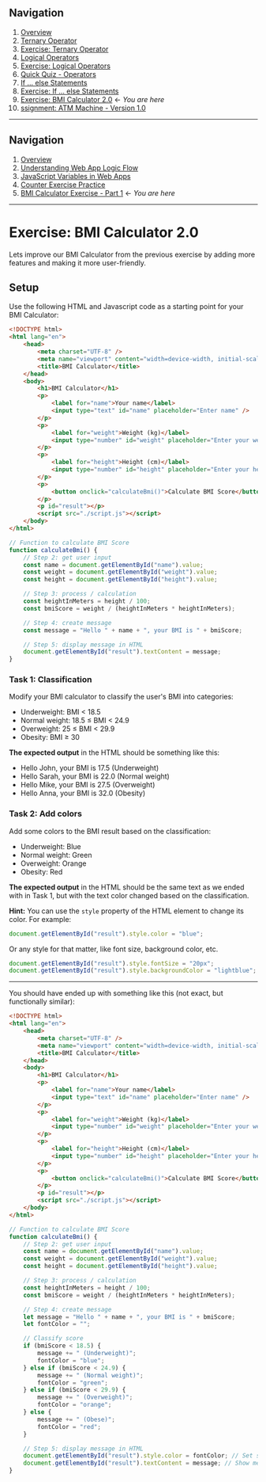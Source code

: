 ## Navigation

1. [Overview](readme.md)
2. [Ternary Operator](./01-js-ternary-operator.md)
3. [Exercise: Ternary Operator](./02-exercise-ternary-operator.md)
4. [Logical Operators](./03-js-logical-operators.md)
5. [Exercise: Logical Operators](./04-exercise-logical-operators.md)
6. [Quick Quiz - Operators](./05-quick-quiz-javascript-operators.md)
7. [If ... else Statements](./06-js-if-else.md)
8. [Exercise: If ... else Statements](./07-exercise-for-if.md)
9. [Exercise: BMI Calculator 2.0](./08-exercise-bmi-calculator-2.md) ← _You are here_
10. [ssignment: ATM Machine - Version 1.0](./09-assignment-atm-v1.md)

---

## Navigation

1. [Overview](readme.md)
2. [Understanding Web App Logic Flow](01-web-app-logic-flow.md)
3. [JavaScript Variables in Web Apps](02-variable-flow.md)
4. [Counter Exercise Practice](03-counter-exercise.md)
5. [BMI Calculator Exercise - Part 1](04-exercise-bmi-calculator-1.md) ← _You are here_

---

# Exercise: BMI Calculator 2.0

Lets improve our BMI Calculator from the previous exercise by adding more features and making it more user-friendly.

## Setup

Use the following HTML and Javascript code as a starting point for your BMI Calculator:

```html
<!DOCTYPE html>
<html lang="en">
    <head>
        <meta charset="UTF-8" />
        <meta name="viewport" content="width=device-width, initial-scale=1.0" />
        <title>BMI Calculator</title>
    </head>
    <body>
        <h1>BMI Calculator</h1>
        <p>
            <label for="name">Your name</label>
            <input type="text" id="name" placeholder="Enter name" />
        </p>
        <p>
            <label for="weight">Weight (kg)</label>
            <input type="number" id="weight" placeholder="Enter your weight" />
        </p>
        <p>
            <label for="height">Height (cm)</label>
            <input type="number" id="height" placeholder="Enter your height" />
        </p>
        <p>
            <button onclick="calculateBmi()">Calculate BMI Score</button>
        </p>
        <p id="result"></p>
        <script src="./script.js"></script>
    </body>
</html>
```

```javascript
// Function to calculate BMI Score
function calculateBmi() {
    // Step 2: get user input
    const name = document.getElementById("name").value;
    const weight = document.getElementById("weight").value;
    const height = document.getElementById("height").value;

    // Step 3: process / calculation
    const heightInMeters = height / 100;
    const bmiScore = weight / (heightInMeters * heightInMeters);

    // Step 4: create message
    const message = "Hello " + name + ", your BMI is " + bmiScore;

    // Step 5: display message in HTML
    document.getElementById("result").textContent = message;
}
```

### Task 1: Classification

Modify your BMI calculator to classify the user's BMI into categories:

-   Underweight: BMI < 18.5
-   Normal weight: 18.5 ≤ BMI < 24.9
-   Overweight: 25 ≤ BMI < 29.9
-   Obesity: BMI ≥ 30

**The expected output** in the HTML should be something like this:

-   Hello John, your BMI is 17.5 (Underweight)
-   Hello Sarah, your BMI is 22.0 (Normal weight)
-   Hello Mike, your BMI is 27.5 (Overweight)
-   Hello Anna, your BMI is 32.0 (Obesity)

### Task 2: Add colors

Add some colors to the BMI result based on the classification:

-   Underweight: Blue
-   Normal weight: Green
-   Overweight: Orange
-   Obesity: Red

**The expected output** in the HTML should be the same text as we ended with in Task 1, but with the text color changed based on the classification.

**Hint:** You can use the `style` property of the HTML element to change its color. For example:

```javascript
document.getElementById("result").style.color = "blue";
```

Or any style for that matter, like font size, background color, etc.

```javascript
document.getElementById("result").style.fontSize = "20px";
document.getElementById("result").style.backgroundColor = "lightblue";
```

---

You should have ended up with something like this (not exact, but functionally similar):

```html
<!DOCTYPE html>
<html lang="en">
    <head>
        <meta charset="UTF-8" />
        <meta name="viewport" content="width=device-width, initial-scale=1.0" />
        <title>BMI Calculator</title>
    </head>
    <body>
        <h1>BMI Calculator</h1>
        <p>
            <label for="name">Your name</label>
            <input type="text" id="name" placeholder="Enter name" />
        </p>
        <p>
            <label for="weight">Weight (kg)</label>
            <input type="number" id="weight" placeholder="Enter your weight" />
        </p>
        <p>
            <label for="height">Height (cm)</label>
            <input type="number" id="height" placeholder="Enter your height" />
        </p>
        <p>
            <button onclick="calculateBmi()">Calculate BMI Score</button>
        </p>
        <p id="result"></p>
        <script src="./script.js"></script>
    </body>
</html>
```

```javascript
// Function to calculate BMI Score
function calculateBmi() {
    // Step 2: get user input
    const name = document.getElementById("name").value;
    const weight = document.getElementById("weight").value;
    const height = document.getElementById("height").value;

    // Step 3: process / calculation
    const heightInMeters = height / 100;
    const bmiScore = weight / (heightInMeters * heightInMeters);

    // Step 4: create message
    let message = "Hello " + name + ", your BMI is " + bmiScore;
    let fontColor = "";

    // Classify score
    if (bmiScore < 18.5) {
        message += " (Underweight)";
        fontColor = "blue";
    } else if (bmiScore < 24.9) {
        message += " (Normal weight)";
        fontColor = "green";
    } else if (bmiScore < 29.9) {
        message += " (Overweight)";
        fontColor = "orange";
    } else {
        message += " (Obese)";
        fontColor = "red";
    }

    // Step 5: display message in HTML
    document.getElementById("result").style.color = fontColor; // Set style font color
    document.getElementById("result").textContent = message; // Show message in HTML
}
```
